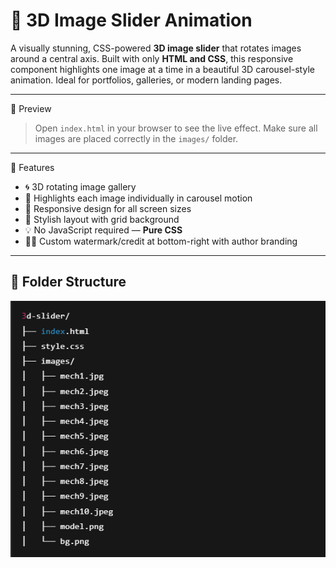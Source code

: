 # 🔄 3D Image Slider Animation

A visually stunning, CSS-powered **3D image slider** that rotates images around a central axis.
Built with only **HTML and CSS**, this responsive component highlights one image at a time in a beautiful 3D carousel-style animation. Ideal for portfolios, galleries, or modern landing pages.

---

📸 Preview

> Open `index.html` in your browser to see the live effect. Make sure all images are placed correctly in the `images/` folder.

---

🚀 Features

- 🌀 3D rotating image gallery
- 🎯 Highlights each image individually in carousel motion
- 📱 Responsive design for all screen sizes
- 🎨 Stylish layout with grid background
- 💡 No JavaScript required — **Pure CSS**
- 🧑‍🎓 Custom watermark/credit at bottom-right with author branding

---

## 📁 Folder Structure

![image alt](https://github.com/jibii1/3D-Slider-Animation/blob/7499302428812633fea0b1f806ef96b080f470c4/Screenshot%202025-04-25%20160313.png)
